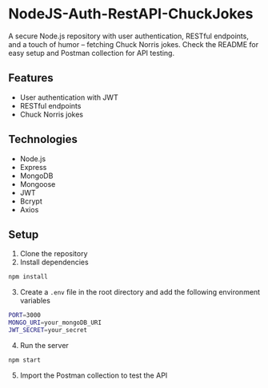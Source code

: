 # NodeJS-Auth-RestAPI-ChuckJokes

A secure Node.js repository with user authentication, RESTful endpoints, and a touch of humor – fetching Chuck Norris jokes. Check the README for easy setup and Postman collection for API testing.

## Features

- User authentication with JWT
- RESTful endpoints
- Chuck Norris jokes

## Technologies

- Node.js
- Express
- MongoDB
- Mongoose
- JWT
- Bcrypt
- Axios

## Setup

1. Clone the repository
2. Install dependencies

```bash
npm install
```

3. Create a `.env` file in the root directory and add the following environment variables

```bash
PORT=3000
MONGO_URI=your_mongoDB_URI
JWT_SECRET=your_secret
```

4. Run the server

```bash
npm start
```

5. Import the Postman collection to test the API
